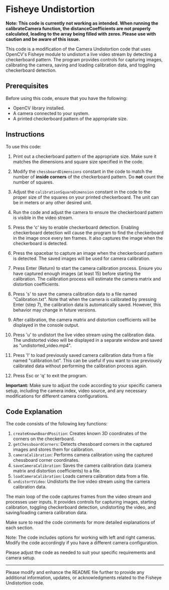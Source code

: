# Fisheye Undistortion

**Note: This code is currently not working as intended. When running the calibrateCamera function, the distanceCoefficients are not properly calculated, leading to the array being filled with zeros. Please use with caution and be aware of this issue.**

This code is a modification of the Camera Undistortion code that uses OpenCV's Fisheye module to undistort a live video stream by detecting a checkerboard pattern. The program provides controls for capturing images, calibrating the camera, saving and loading calibration data, and toggling checkerboard detection.

## Prerequisites

Before using this code, ensure that you have the following:

- OpenCV library installed.
- A camera connected to your system.
- A printed checkerboard pattern of the appropriate size.

## Instructions

To use this code:

1. Print out a checkerboard pattern of the appropriate size. Make sure it matches the dimensions and square size specified in the code.

2. Modify the `chessboardDimensions` constant in the code to match the number of **inside corners** of the checkerboard pattern. Do **not** count the number of squares.

3. Adjust the `calibrationSquareDimension` constant in the code to the proper size of the squares on your printed checkerboard. The unit can be in meters or any other desired unit.

4. Run the code and adjust the camera to ensure the checkerboard pattern is visible in the video stream.

5. Press the 'c' key to enable checkerboard detection. Enabling checkerboard detection will cause the program to find the checkerboard in the image once every ten frames. It also captures the image when the checkerboard is detected.

6. Press the spacebar to capture an image when the checkerboard pattern is detected. The saved images will be used for camera calibration.

7. Press Enter (Return) to start the camera calibration process. Ensure you have captured enough images (at least 15) before starting the calibration. The calibration process will estimate the camera matrix and distortion coefficients.

8. Press 's' to save the camera calibration data to a file named "Calibration.txt". Note that when the camera is calibrated by pressing Enter (step 7), the calibration data is automatically saved. However, this behavior may change in future versions.

9. After calibration, the camera matrix and distortion coefficients will be displayed in the console output.

10. Press 'u' to undistort the live video stream using the calibration data. The undistorted video will be displayed in a separate window and saved as "undistorted_video.mp4".

11. Press 'l' to load previously saved camera calibration data from a file named "calibration.txt". This can be useful if you want to use previously calibrated data without performing the calibration process again.

12. Press Esc or 'q' to exit the program.

**Important:** Make sure to adjust the code according to your specific camera setup, including the camera index, video source, and any necessary modifications for different camera configurations.

## Code Explanation

The code consists of the following key functions:

1. `createKnownBoardPosition`: Creates known 3D coordinates of the corners on the checkerboard.
2. `getChessboardCorners`: Detects chessboard corners in the captured images and stores them for calibration.
3. `cameraCalibration`: Performs camera calibration using the captured chessboard corner coordinates.
4. `saveCameraCalibration`: Saves the camera calibration data (camera matrix and distortion coefficients) to a file.
5. `loadCameraCalibration`: Loads camera calibration data from a file.
6. `undistortVideo`: Undistorts the live video stream using the camera calibration data.

The main loop of the code captures frames from the video stream and processes user inputs. It provides controls for capturing images, starting calibration, toggling checkerboard detection, undistorting the video, and saving/loading camera calibration data.

Make sure to read the code comments for more detailed explanations of each section.

Note: The code includes options for working with left and right cameras. Modify the code accordingly if you have a different camera configuration.

Please adjust the code as needed to suit your specific requirements and camera setup.

---

Please modify and enhance the README file further to provide any additional information, updates, or acknowledgments related to the Fisheye Undistortion code.
